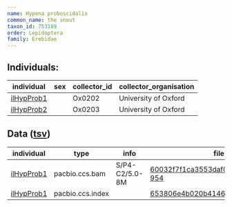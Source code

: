 ```yaml
---
name: Hypena proboscidalis
common_name: the snout
taxon_id: 753189
order: Lepidoptera
family: Erebidae
---
```


## Individuals:

| individual | sex | collector_id | collector_organisation |
| ---------- | --- | ------------ | ---------------------- |
| [ilHypProb1](ilHypProb1.md) |  | Ox0202 | University of Oxford |
| [ilHypProb2](ilHypProb2.md) |  | Ox0203 | University of Oxford |

## Data ([tsv](Hypena_proboscidalis_data.tsv))

| individual | type | info | file |
| ---------- | ---- | ---- | ---- |
| [ilHypProb1](ilHypProb1.md) | pacbio.ccs.bam | S/P4-C2/5.0-8M | [60032f7f1ca3553daf0c42c86fc7ba58-954](https://darwin.cog.sanger.ac.uk/insects/Hypena_proboscidalis/ilHypProb1/genomic_data/pacbio/m64089_191129_131209.bc1016_BAK8B_OA--bc1016_BAK8B_OA.ccs.bam) |
| [ilHypProb1](ilHypProb1.md) | pacbio.ccs.index |  | [653806e4b020b414618dbfc8a53ec949](https://darwin.cog.sanger.ac.uk/insects/Hypena_proboscidalis/ilHypProb1/genomic_data/pacbio/m64089_191129_131209.bc1016_BAK8B_OA--bc1016_BAK8B_OA.ccs.bam.pbi) |
